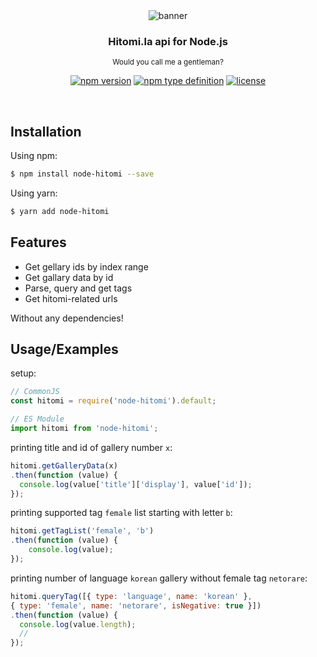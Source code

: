<div align='center'>
  <img src='https://cdn.h2owr.xyz/images/node-hitomi/banner.png' alt='banner'/>
  <h3>Hitomi.la api for Node.js</h3>
  <sup>Would you call me a gentleman?</sup>
  
  [![npm version](https://img.shields.io/npm/v/node-hitomi?style=flat-square)](https://npmjs.org/package/node-hitomi)
  [![npm type definition](https://img.shields.io/npm/types/node-hitomi?style=flat-square)](https://npmjs.org/package/node-hitomi)
  [![license](https://img.shields.io/github/license/H2Owater425/node-hitomi?style=flat-square)](https://github.com/H2Owater425/node-hitomi/blob/main/LICENSE)
</div>

<br/>

## Installation

Using npm:
```bash
$ npm install node-hitomi --save
```

Using yarn:
```bash
$ yarn add node-hitomi
```

## Features

- Get gellary ids by index range
- Get gallary data by id
- Parse, query and get tags
- Get hitomi-related urls

Without any dependencies!

## Usage/Examples

setup:
```javascript
// CommonJS
const hitomi = require('node-hitomi').default;

// ES Module
import hitomi from 'node-hitomi';
```

printing title and id of gallery number `x`:
```javascript
hitomi.getGalleryData(x)
.then(function (value) {
  console.log(value['title']['display'], value['id']);
});
```

printing supported tag `female` list starting with letter `b`:
```javascript
hitomi.getTagList('female', 'b')
.then(function (value) {
	console.log(value);
});
```

printing number of language `korean` gallery without female tag `netorare`:
```javascript
hitomi.queryTag([{ type: 'language', name: 'korean' },
{ type: 'female', name: 'netorare', isNegative: true }])
.then(function (value) {
  console.log(value.length);
  // 
});
```
